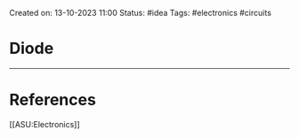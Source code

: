 Created on: 13-10-2023 11:00
Status: #idea
Tags: #electronics #circuits 
# Diode





-----------------
# References
[[ASU:Electronics]]